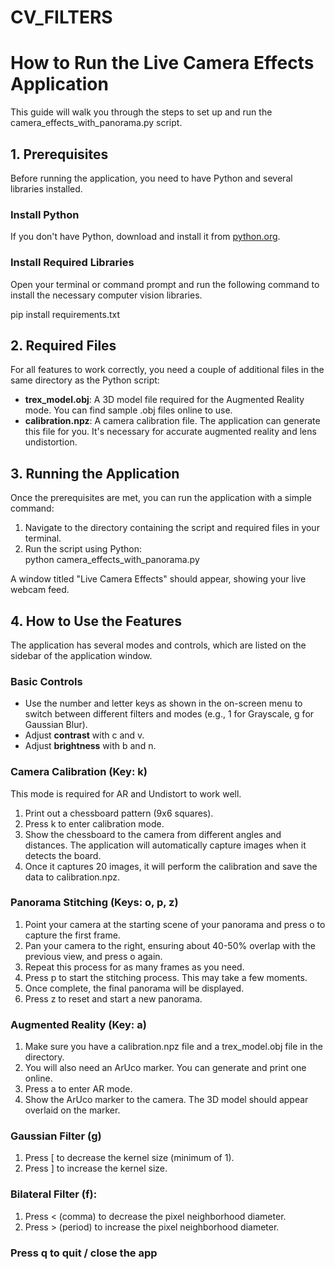 # CV_FILTERS


# How to Run the Live Camera Effects Application

This guide will walk you through the steps to set up and run the camera_effects_with_panorama.py script.

## 1\. Prerequisites

Before running the application, you need to have Python and several libraries installed.

### Install Python

If you don't have Python, download and install it from [python.org](https://www.python.org/downloads/).

### Install Required Libraries

Open your terminal or command prompt and run the following command to install the necessary computer vision libraries.

pip install requirements.txt

## 2\. Required Files

For all features to work correctly, you need a couple of additional files in the same directory as the Python script:

- **trex_model.obj**: A 3D model file required for the Augmented Reality mode. You can find sample .obj files online to use.
- **calibration.npz**: A camera calibration file. The application can generate this file for you. It's necessary for accurate augmented reality and lens undistortion.

## 3\. Running the Application

Once the prerequisites are met, you can run the application with a simple command:

1. Navigate to the directory containing the script and required files in your terminal.
2. Run the script using Python:  
    python camera_effects_with_panorama.py  

A window titled "Live Camera Effects" should appear, showing your live webcam feed.

## 4\. How to Use the Features

The application has several modes and controls, which are listed on the sidebar of the application window.

### Basic Controls

- Use the number and letter keys as shown in the on-screen menu to switch between different filters and modes (e.g., 1 for Grayscale, g for Gaussian Blur).
- Adjust **contrast** with c and v.
- Adjust **brightness** with b and n.

### Camera Calibration (Key: k)

This mode is required for AR and Undistort to work well.

1. Print out a chessboard pattern (9x6 squares).
2. Press k to enter calibration mode.
3. Show the chessboard to the camera from different angles and distances. The application will automatically capture images when it detects the board.
4. Once it captures 20 images, it will perform the calibration and save the data to calibration.npz.

### Panorama Stitching (Keys: o, p, z)

1. Point your camera at the starting scene of your panorama and press o to capture the first frame.
2. Pan your camera to the right, ensuring about 40-50% overlap with the previous view, and press o again.
3. Repeat this process for as many frames as you need.
4. Press p to start the stitching process. This may take a few moments.
5. Once complete, the final panorama will be displayed.
6. Press z to reset and start a new panorama.

### Augmented Reality (Key: a)

1. Make sure you have a calibration.npz file and a trex_model.obj file in the directory.
2. You will also need an ArUco marker. You can generate and print one online.
3. Press a to enter AR mode.
4. Show the ArUco marker to the camera. The 3D model should appear overlaid on the marker.

### Gaussian Filter (g)

1. Press [ to decrease the kernel size (minimum of 1).
2. Press ] to increase the kernel size.

### Bilateral Filter (f):

1. Press < (comma) to decrease the pixel neighborhood diameter.
2. Press > (period) to increase the pixel neighborhood diameter.

### Press q to quit / close the app
